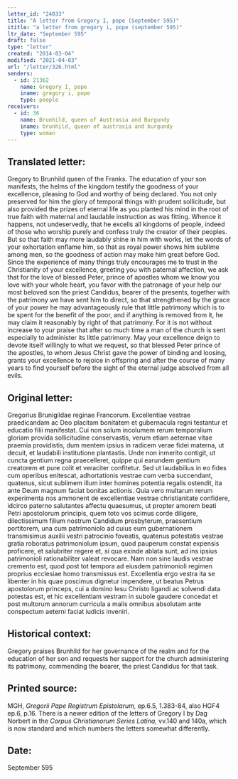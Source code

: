 ```yaml
---
letter_id: "24033"
title: "A letter from Gregory I, pope (September 595)"
ititle: "a letter from gregory i, pope (september 595)"
ltr_date: "September 595"
draft: false
type: "letter"
created: "2014-03-04"
modified: "2021-04-03"
url: "/letter/326.html"
senders:
  - id: 21362
    name: Gregory I, pope
    iname: gregory i, pope
    type: people
receivers:
  - id: 36
    name: Brunhild, queen of Austrasia and Burgundy
    iname: brunhild, queen of austrasia and burgundy
    type: woman
---
```

<h2> Translated letter:</h2>Gregory to Brunhild queen of the Franks.
The education of your son manifests, the helms of the kingdom testify the goodness of your excellence, pleasing to God and worthy of being declared.  You not only preserved for him the glory of temporal things with prudent sollicitude, but also provided the prizes of eternal life as you planted his mind in the root of true faith with maternal and laudable instruction as was fitting.  Whence it happens, not undeservedly, that he excells all kingdoms of people, indeed of those who worship purely and confess truly the creator of their peoples.  But so that faith may more laudably shine in him with works, let the words of your exhortation enflame him, so that as royal power shows him sublime among men, so the goodness of action may make him great before God.
Since the experience of many things truly encourages me to trust in the Christianity of your excellence, greeting you with paternal affection, we ask that for the love of blessed Peter, prince of apostles whom we know you love with your whole heart, you favor with the patronage of your help our most beloved son the priest Candidus, bearer of the presents, together with the patrimony we have sent him to direct, so that strengthened by the grace of your power he may advantageously rule that little patrimony which is to be spent for the benefit of the poor, and if anything is removed from it, he may claim it reasonably by right of that patrimony.  For it is not without increase to your praise that after so much time a man of the church is sent especially to administer its little patrimony.  May your excellence deign to devote itself willingly to what we request, so that blessed Peter prince of the apostles, to whom Jesus Christ gave the power of binding and loosing, grants your excellence to rejoice in offspring and after the course of many years to find yourself before the sight of the eternal judge absolved from all evils.
<h2 class="mt-4"> Original letter:</h2>Gregorius Brunigildae reginae Francorum.
Excellentiae vestrae praedicandam ac Deo placitam bonitatem et gubernacula regni testantur et educatio filii manifestat. Cui non solum incolumem rerum temporalium gloriam provida sollicitudine conservastis, verum etiam aeternae vitae praemia providistis, dum mentem ipsius in radicem verae fidei materna, ut decuit, et laudabili institutione plantastis. Unde non inmerito contigit, ut cuncta gentium regna praecelleret, quippe qui earundem gentium creatorem et pure colit et veraciter confitetur. Sed ut laudabilius in eo fides cum operibus enitescat, adhortationis vestrae cum verba succendant, quatenus, sicut sublimem illum inter homines potentia regalis ostendit, ita ante Deum magnum faciat bonitas actionis.
Quia vero multarum rerum experimenta nos ammonent de excellentiae vestrae christianitate confidere, idcirco paterno salutantes affectu quaesumus, ut propter amorem beati Petri apostolorum principis, quem toto vos scimus corde diligere, dilectissimum filium nostrum Candidum presbyterum, praesentium portitorem, una cum patrimoniolo ad cuius eum gubernationem transmisimus auxilii vestri patrocinio foveatis, quatenus potestatis vestrae gratia roboratus patrimoniolum ipsum, quod pauperum constat expensis proficere, et salubriter regere et, si qua exinde ablata sunt, ad ins ipsius patrimonioli rationabiliter valeat revocare. Nam non sine laudis vestrae cremento est, quod post tot tempora ad eiusdem patrimonioli regimen proprius ecclesiae homo transmissus est. Excellentia ergo vestra ita se libenter in his quae poscimus dignetur impendere, ut beatus Petrus apostolorum princeps, cui a domino Iesu Christo ligandi ac solvendi data potestas est, et hic excellentiam vestram in subole gaudere concedat et post multorum annorum curricula a malis omnibus absolutam ante conspectum aeterni faciat iudicis inveniri.
<h2 class="mt-4"> Historical context:</h2>Gregory praises Brunhild for her governance of the realm and for the education of her son and requests her support for the church administering its patrimony, commending the bearer, the priest Candidus for that task.
<h2 class="mt-4"> Printed source:</h2><p>MGH, <em>Gregorii Pape Registrum Epistolarum,</em> ep.6.5, 1.383-84, also HGF4 ep.6, p.16. There is a newer edition of the letters of Gregory I by Dag Norbert in the <em>Corpus Christianorum Series Latina</em>, vv.140 and 140a, which is now standard and which numbers the letters somewhat differently.</p><h2 class="mt-4"> Date:</h2>September 595